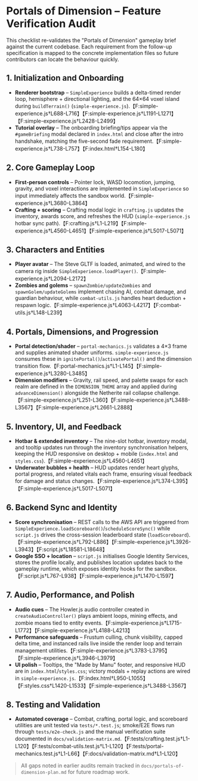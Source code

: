 # Portals of Dimension – Feature Verification Audit

This checklist re-validates the "Portals of Dimension" gameplay brief against the
current codebase.  Each requirement from the follow-up specification is mapped to
the concrete implementation files so future contributors can locate the
behaviour quickly.

## 1. Initialization and Onboarding
- **Renderer bootstrap** – `SimpleExperience` builds a delta-timed render loop, hemisphere + directional lighting, and the 64×64 voxel island during `buildTerrain()` (`simple-experience.js`).【F:simple-experience.js†L688-L716】【F:simple-experience.js†L1191-L1271】【F:simple-experience.js†L2428-L2499】
- **Tutorial overlay** – The onboarding briefing/tips appear via the `#gameBriefing` modal declared in `index.html` and close after the intro handshake, matching the five-second fade requirement.【F:simple-experience.js†L738-L757】【F:index.html†L154-L180】

## 2. Core Gameplay Loop
- **First-person controls** – Pointer lock, WASD locomotion, jumping, gravity, and voxel interactions are implemented in `SimpleExperience` so input immediately affects the sandbox world.【F:simple-experience.js†L3680-L3864】
- **Crafting + scoring** – Crafting modal logic in `crafting.js` updates the inventory, awards score, and refreshes the HUD (`simple-experience.js` hotbar sync path).【F:crafting.js†L1-L219】【F:simple-experience.js†L4560-L4651】【F:simple-experience.js†L5017-L5071】

## 3. Characters and Entities
- **Player avatar** – The Steve GLTF is loaded, animated, and wired to the camera rig inside `SimpleExperience.loadPlayer()`.【F:simple-experience.js†L2094-L2172】
- **Zombies and golems** – `spawnZombie/updateZombies` and `spawnGolem/updateGolems` implement chasing AI, combat damage, and guardian behaviour, while `combat-utils.js` handles heart deduction + respawn logic.【F:simple-experience.js†L4063-L4217】【F:combat-utils.js†L148-L239】

## 4. Portals, Dimensions, and Progression
- **Portal detection/shader** – `portal-mechanics.js` validates a 4×3 frame and supplies animated shader uniforms. `simple-experience.js` consumes these in `ignitePortal()`/`activatePortal()` and the dimension transition flow.【F:portal-mechanics.js†L1-L145】【F:simple-experience.js†L3280-L3485】
- **Dimension modifiers** – Gravity, rail speed, and palette swaps for each realm are defined in the `DIMENSION_THEME` array and applied during `advanceDimension()` alongside the Netherite rail collapse challenge.【F:simple-experience.js†L251-L360】【F:simple-experience.js†L3488-L3567】【F:simple-experience.js†L2661-L2888】

## 5. Inventory, UI, and Feedback
- **Hotbar & extended inventory** – The nine-slot hotbar, inventory modal, and tooltip updates run through the inventory synchronisation helpers, keeping the HUD responsive on desktop + mobile (`index.html` and `styles.css`).【F:simple-experience.js†L4560-L4651】
- **Underwater bubbles + health** – HUD updates render heart glyphs, portal progress, and related vitals each frame, ensuring visual feedback for damage and status changes.【F:simple-experience.js†L374-L395】【F:simple-experience.js†L5017-L5071】

## 6. Backend Sync and Identity
- **Score synchronisation** – REST calls to the AWS API are triggered from `SimpleExperience.loadScoreboard()`/`scheduleScoreSync()` while `script.js` drives the cross-session leaderboard state (`loadScoreboard`).【F:simple-experience.js†L792-L886】【F:simple-experience.js†L3926-L3943】【F:script.js†L18581-L18648】
- **Google SSO + location** – `script.js` initialises Google Identity Services, stores the profile locally, and publishes location updates back to the gameplay runtime, which exposes identity hooks for the sandbox.【F:script.js†L767-L938】【F:simple-experience.js†L1470-L1597】

## 7. Audio, Performance, and Polish
- **Audio cues** – The Howler.js audio controller created in `createAudioController()` plays ambient loops, mining effects, and zombie moans tied to entity events.【F:simple-experience.js†L1715-L1772】【F:simple-experience.js†L4188-L4213】
- **Performance safeguards** – Frustum culling, chunk visibility, capped delta time, and instanced rails live inside the render loop and terrain management utilities.【F:simple-experience.js†L3783-L3795】【F:simple-experience.js†L3946-L3979】
- **UI polish** – Tooltips, the "Made by Manu" footer, and responsive HUD are in `index.html`/`styles.css`; victory modals + replay actions are wired in `simple-experience.js`.【F:index.html†L950-L1055】【F:styles.css†L1420-L1533】【F:simple-experience.js†L3488-L3567】

## 8. Testing and Validation
- **Automated coverage** – Combat, crafting, portal logic, and scoreboard utilities are unit tested via `tests/*.test.js`; smoke/E2E flows run through `tests/e2e-check.js` and the manual verification suite documented in `docs/validation-matrix.md`.【F:tests/crafting.test.js†L1-L120】【F:tests/combat-utils.test.js†L1-L120】【F:tests/portal-mechanics.test.js†L1-L66】【F:docs/validation-matrix.md†L1-L120】

> All gaps noted in earlier audits remain tracked in
> `docs/portals-of-dimension-plan.md` for future roadmap work.
